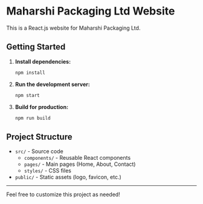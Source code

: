 # Maharshi Packaging Ltd Website

This is a React.js website for Maharshi Packaging Ltd.

## Getting Started

1. **Install dependencies:**
   ```bash
   npm install
   ```
2. **Run the development server:**
   ```bash
   npm start
   ```
3. **Build for production:**
   ```bash
   npm run build
   ```

## Project Structure
- `src/` - Source code
  - `components/` - Reusable React components
  - `pages/` - Main pages (Home, About, Contact)
  - `styles/` - CSS files
- `public/` - Static assets (logo, favicon, etc.)

---
Feel free to customize this project as needed! 